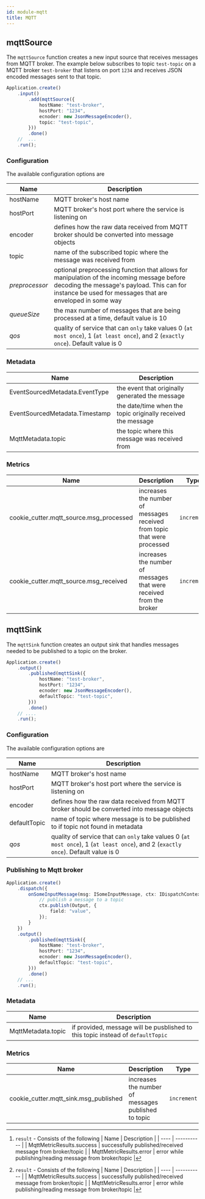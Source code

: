 ```yaml
---
id: module-mqtt
title: MQTT
---
```


## mqttSource

The `mqttSource` function creates a new input source that receives messages from MQTT broker. The example below subscribes to topic `test-topic` on a MQTT broker `test-broker` that listens on port `1234` and receives JSON encoded messages sent to that topic.

```typescript
Application.create()
    .input()
        .add(mqttSource({
            hostName: "test-broker",
            hostPort: "1234",
            ecnoder: new JsonMessageEncoder(),
            topic: "test-topic",
        }))
        .done()
    //  ...
    .run();
```

### Configuration

The available configuration options are

| Name | Description |
| ---- | ----------- |
| hostName | MQTT broker's host name |
| hostPort | MQTT broker's host port where the service is listening on |
| encoder | defines how the raw data received from MQTT broker should be converted into message objects |
| topic | name of the subscribed topic where the message was received from |
| _preprocessor_ | optional preprocessing function that allows for manipulation of the incoming message before decoding the message's payload. This can for instance be used for messages that are enveloped in some way |
| _queueSize_ | the max number of messages that are being processed at a time, default value is 10 |
| _qos_ | quality of service that can `only` take values 0 (`at most once`), 1 (`at least once`), and 2 (`exactly once`). Default value is 0  |

### Metadata

| Name | Description |
| ---- | ----------- |
| EventSourcedMetadata.EventType | the event that originally generated the message |
| EventSourcedMetadata.Timestamp | the date/time when the topic originally received the message |
| MqttMetadata.topic | the topic where this message was received from |

### Metrics

| Name | Description | Type | Tags |
| ---- | ----------- | ---- | ---- |
| cookie_cutter.mqtt_source.msg_processed | increases the number of messages received from topic that were processed | `increment` | `topic`, `eventType`, `port`, `hostName`, `result`[^1] |
| cookie_cutter.mqtt_source.msg_received | increases the number of messages that were received from the broker | `increment` | `hostName`, `port`, `topic` | 

## mqttSink

The `mqttSink` function creates an output sink that handles messages needed to be published to a topic on the broker.

```typescript
Application.create()
    .output()
        .published(mqttSink({
            hostName: "test-broker",
            hostPort: "1234",
            ecnoder: new JsonMessageEncoder(),
            defaultTopic: "test-topic",
        }))
        .done()
    // ....
    .run();
```

### Configuration

The available configuration options are

| Name | Description |
| ---- | ----------- |
| hostName | MQTT broker's host name |
| hostPort | MQTT broker's host port where the service is listening on |
| encoder | defines how the raw data received from MQTT broker should be converted into message objects |
| defaultTopic | name of topic where message is to be published to if topic not found in metadata |
| _qos_ | quality of service that can `only` take values 0 (`at most once`), 1 (`at least once`), and 2 (`exactly once`). Default value is 0  |

### Publishing to Mqtt broker

```typescript
Application.create()
    .dispatch({
        onSomeInputMessage(msg: ISomeInputMessage, ctx: IDispatchContext) {
            // publish a message to a topic
            ctx.publish(Output, {
                field: "value",
            });
        }
    })
    .output()
        .published(mqttSink({
            hostName: "test-broker",
            hostPort: "1234",
            ecnoder: new JsonMessageEncoder(),
            defaultTopic: "test-topic",
        }))
        .done()
    // ...
    .run();
```

### Metadata

| Name | Description |
| ---- | ----------- |
| MqttMetadata.topic | if provided, message will be pusblished to this topic instead of `defaultTopic` |

### Metrics

| Name | Description | Type | Tags |
| ---- | ----------- | ---- | ---- |
| cookie_cutter.mqtt_sink.msg_published | increases the number of messages published to topic | `increment` | `topic`, `eventType`, `result`[^1] |

[^1]: `result` - Consists of the following
    | Name | Description |
    | ---- | ----------- |
    | MqttMetricResults.success | successfully published/received message from broker/topic |
    | MqttMetricResults.error | error while  publishing/reading message from broker/topic |